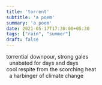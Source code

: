 ```yaml
---
title: 'torrent'
subtitle: 'a poem'
summary: 'a poem'
date: 2021-05-17T17:30:00+05:30
tags: ["rain", "summer"]
draft: false
---
```


torrential downpour, strong gales  
&nbsp;&nbsp;unabated for days and days  
cool respite from the scorching heat  
&nbsp;&nbsp;a harbinger of climate change  